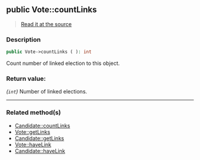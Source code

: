 ## public Vote::countLinks

> [Read it at the source](https://github.com/julien-boudry/Condorcet/blob/master/src/Relations/Linkable.php#L46)

### Description    

```php
public Vote->countLinks ( ): int
```

Count number of linked election to this object.
    

### Return value:   

*(`int`)* Number of linked elections.


---------------------------------------

### Related method(s)      

* [Candidate::countLinks](/Docs/ApiReferences/Candidate%20Class/public%20Candidate--countLinks.md)    
* [Vote::getLinks](/Docs/ApiReferences/Vote%20Class/public%20Vote--getLinks.md)    
* [Candidate::getLinks](/Docs/ApiReferences/Candidate%20Class/public%20Candidate--getLinks.md)    
* [Vote::haveLink](/Docs/ApiReferences/Vote%20Class/public%20Vote--haveLink.md)    
* [Candidate::haveLink](/Docs/ApiReferences/Candidate%20Class/public%20Candidate--haveLink.md)    
